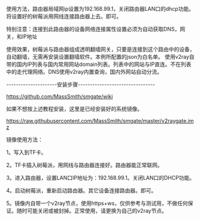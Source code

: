 使用方法，路由器局域网ip设置为192.168.99.1，关闭路由器LAN口的dhcp功能。将设置好的树莓派用网线连接路由器上去。即可。

特别注意：连接到此路由器的设备网络连接属性设置必须为自动获取DNS，网关，和IP地址

使用效果，树莓派与路由器组成透明翻墙网关，只要是连接到这个路由中的设备，自动翻墙，无需再安装设置翻墙软件。本例所配置的json为白名单。
使用v2ray自带的国内IP列表与国内常用网站domain列表。列表中的网站与IP直连。不在列表中的走代理网络。DNS使用v2ray内置查询，国内外网站自动分流。

---------------------安装步骤--------------------------------

https://github.com/MassSmith/smgate/wiki

如果不想按上述教程安装，这里是已经安装好的系统镜像。

https://raw.githubusercontent.com/MassSmith/smgate/master/v2raygate.imz

镜像使用方法：

1。写入到TF卡。

2。TF卡插入树莓派，用网线与路由器连接好。路由器能正常联网。

3。进入路由器，设置LAN口IP地址为：192.168.99.1。关闭LAN口的DHCP功能。

4。启动树莓派，重新启动路由器。其它设备连接路由器。即可。

5。镜像内自带一个v2ray节点，使用https+ws，仅供参考与测试用，不做任何保证。随时可能关闭或被封掉。正常使用，请更换为自己的v2ray节点。

